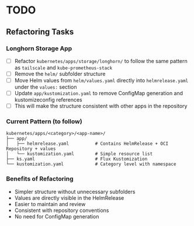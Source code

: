 # TODO

## Refactoring Tasks

### Longhorn Storage App
- [ ] Refactor `kubernetes/apps/storage/longhorn/` to follow the same pattern as `tailscale` and `kube-prometheus-stack`
- [ ] Remove the `helm/` subfolder structure
- [ ] Move Helm values from `helm/values.yaml` directly into `helmrelease.yaml` under the `values:` section
- [ ] Update `app/kustomization.yaml` to remove ConfigMap generation and kustomizeconfig references
- [ ] This will make the structure consistent with other apps in the repository

### Current Pattern (to follow)
```
kubernetes/apps/<category>/<app-name>/
├── app/
│   ├── helmrelease.yaml          # Contains HelmRelease + OCI Repository + values
│   └── kustomization.yaml        # Simple resource list
├── ks.yaml                       # Flux Kustomization
└── kustomization.yaml            # Category level with namespace
```

### Benefits of Refactoring
- Simpler structure without unnecessary subfolders
- Values are directly visible in the HelmRelease
- Easier to maintain and review
- Consistent with repository conventions
- No need for ConfigMap generation
